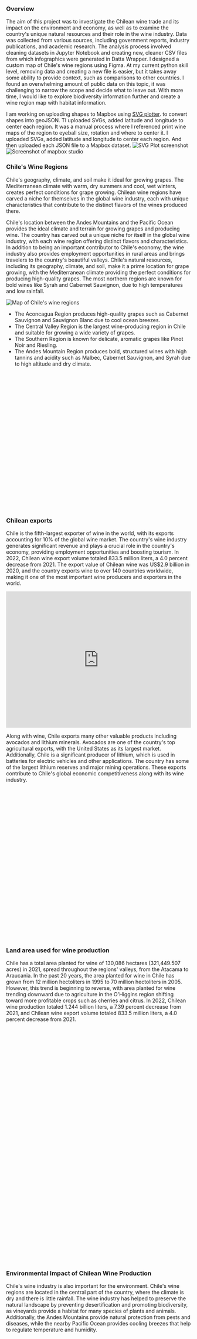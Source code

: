 ### Overview 
The aim of this project was to investigate the Chilean wine trade and its impact on the environment and economy, as well as to examine the country's unique natural resources and their role in the wine industry. Data was collected from various sources, including government reports, industry publications, and academic research. The analysis process involved cleaning datasets in Jupyter Notebook and creating new, cleaner CSV files from which infographics were generated in Datta Wrapper. I designed a custom map of Chile's wine regions using Figma. At my current python skill level, removing data and creating a new file is easier, but it takes away some ability to provide context, such as comparisons to other countries. I found an overwhelming amount of public data on this topic, it was challenging to narrow the scope and decide what to leave out. With more time, I would like to explore biodiversity information further and create a wine region map with habitat information. 

I am working on uploading shapes to Mapbox using [SVG plotter](https://atticus.dev/svg-plotter/demo/). to convert shapes into geoJSON. TI uploaded SVGs, added latitude and longitude to center each region. It was a manual process where I referenced print wine maps of the region to eyeball size, rotation and where to center it. 
I uploaded SVGs, added latitude and longitude to center each region. And then uploaded each JSON file to a Mapbox dataset.
![SVG Plot screenshot](svg-plot.png)
![Screenshot of mapbox studio](mapbox-studio.png)

### Chile's Wine Regions
Chile's geography, climate, and soil make it ideal for growing grapes. The Mediterranean climate with warm, dry summers and cool, wet winters, creates perfect conditions for grape growing. Chilean wine regions have carved a niche for themselves in the global wine industry, each with unique characteristics that contribute to the distinct flavors of the wines produced there.

Chile's location between the Andes Mountains and the Pacific Ocean provides the ideal climate and terrain for growing grapes and producing wine. The country has carved out a unique niche for itself in the global wine industry, with each wine region offering distinct flavors and characteristics. In addition to being an important contributor to Chile's economy, the wine industry also provides employment opportunities in rural areas and brings travelers to the country's beautiful valleys. Chile's natural resources, including its geography, climate, and soil, make it a prime location for grape growing, with the Mediterranean climate providing the perfect conditions for producing high-quality grapes.
The most northern regions are  known for bold wines like Syrah and Cabernet Sauvignon, due to high temperatures and low rainfall.

![Map of Chile's wine regions](Region_Map.png)


- The Aconcagua Region produces high-quality grapes such as Cabernet Sauvignon and Sauvignon Blanc due to cool ocean breezes.
- The Central Valley Region is the largest wine-producing region in Chile and suitable for growing a wide variety of grapes.
- The Southern Region is known for delicate, aromatic grapes like Pinot Noir and Riesling. 
- The Andes Mountain Region produces bold, structured wines with high tannins and acidity such as Malbec, Cabernet Sauvignon, and Syrah due to high altitude and dry climate.

<div style="min-height:371px"><script type="text/javascript" defer src="https://datawrapper.dwcdn.net/TFcCo/embed.js?v=1" charset="utf-8"></script><noscript><img src="https://datawrapper.dwcdn.net/TFcCo/full.png" alt="" /></noscript></div>

### Chilean exports
Chile is the fifth-largest exporter of wine in the world, with its exports accounting for 10% of the global wine market. The country's wine industry generates significant revenue and plays a crucial role in the country's economy, providing employment opportunities and boosting tourism. In 2022, Chilean wine export volume totaled 833.5 million liters, a 4.0 percent decrease from 2021. The export value of Chilean wine was US$2.9 billion in 2020, and the country exports wine to over 140 countries worldwide, making it one of the most important wine producers and exporters in the world.

<iframe title="Main exporters of wine" aria-label="Multiple Pies" id="datawrapper-chart-TFcCo" src="https://datawrapper.dwcdn.net/TFcCo/1/" scrolling="no" frameborder="0" style="width: 0; min-width: 100% !important; border: none;" height="371" data-external="1"></iframe><script type="text/javascript">!function(){"use strict";window.addEventListener("message",(function(a){if(void 0!==a.data["datawrapper-height"]){var e=document.querySelectorAll("iframe");for(var t in a.data["datawrapper-height"])for(var r=0;r<e.length;r++)if(e[r].contentWindow===a.source){var i=a.data["datawrapper-height"][t]+"px";e[r].style.height=i}}}))}();
</script>

Along with wine, Chile exports many other valuable products including avocados and lithium minerals. Avocados are one of the country's top agricultural exports, with the United States as its largest market. Additionally, Chile is a significant producer of lithium, which is used in batteries for electric vehicles and other applications. The country has some of the largest lithium reserves and major mining operations. These exports contribute to Chile's global economic competitiveness along with its wine industry.


<div style="min-height:409px"><script type="text/javascript" defer src="https://datawrapper.dwcdn.net/pkxGj/embed.js?v=4" charset="utf-8"></script><noscript><img src="https://datawrapper.dwcdn.net/pkxGj/full.png" alt="" /></noscript></div>


### Land area used for wine production
Chile has a total area planted for wine of 130,086 hectares (321,449.507 acres) in 2021, spread throughout the regions' valleys, from the Atacama to Araucania. In the past 20 years, the area planted for wine in Chile has grown from 12 million hectoliters in 1995 to 70 million hectoliters in 2005. However, this trend is beginning to reverse, with area planted for wine trending downward due to agriculture in the O'Higgins region shifting toward more profitable crops such as cherries and citrus. In 2022, Chilean wine production totaled 1.244 billion liters, a 7.39 percent decrease from 2021, and Chilean wine export volume totaled 833.5 million liters, a 4.0 percent decrease from 2021.

<div style="min-height:636px"><script type="text/javascript" defer src="https://datawrapper.dwcdn.net/RLdae/embed.js?v=5" charset="utf-8"></script><noscript><img src="https://datawrapper.dwcdn.net/RLdae/full.png" alt="" /></noscript></div>


### Environmental Impact of Chilean Wine Production
Chile's wine industry is also important for the environment. Chile's wine regions are located in the central part of the country, where the climate is dry and there is little rainfall. The wine industry has helped to preserve the natural landscape by preventing desertification and promoting biodiversity, as vineyards provide a habitat for many species of plants and animals. Additionally, the Andes Mountains provide natural protection from pests and diseases, while the nearby Pacific Ocean provides cooling breezes that help to regulate temperature and humidity.


